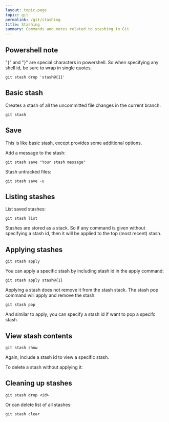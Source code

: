 ```yaml
---
layout: topic-page
topic: git
permalink: /git/stashing
title: Stashing
summary: Commands and notes related to stashing in Git
---
```


## Powershell note
"{" and "}" are special characters in powershell. So when specifying any shell id, be sure to wrap in single quotes.

``` shell
git stash drop 'stash@{1}'
```


## Basic stash
Creates a stash of all the uncommitted file changes in the current branch.
``` shell
git stash
```


## Save
This is like basic stash, except provides some additional options.

Add a message to the stash:
``` shell
git stash save "Your stash message"
```

Stash untracked files:
``` shell
git stash save -u
```


## Listing stashes

List saved stashes:
``` shell
git stash list
```

Stashes are stored as a stack. So if any command is given without specifying a stash id, then it will be applied to the top (most recent) stash.


## Applying stashes

``` shell
git stash apply
```

You can apply a specific stash by including stash id in the apply command:
``` shell
git stash apply stash@{1}
```

Applying a stash does not remove it from the stash stack. The stash pop command will apply and remove the stash.

``` shell
git stash pop
```

And similar to apply, you can specify a stash id if want to pop a specifc stash.


## View stash contents

``` shell
git stash show
```
Again, include a stash id to view a specific stash.

To delete a stash without applying it:


## Cleaning up stashes

``` shell
git stash drop <id>
```

Or can delete list of all stashes:
``` shell
git stash clear
```
